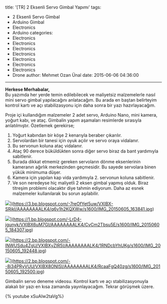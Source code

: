 title: '[TR] 2 Eksenli Servo Gimbal Yapımı'
tags:
  - 2 Eksenli Servo Gimbal
  - Arduino Gimbal
  - Electronics
  - Arduino
categories:
  - Electronics
  - Electronics
  - Electronics
  - Electronics
  - Electronics
  - Electronics
  - Electronics
  - Drone
author: Mehmet Ozan Ünal
date: 2015-06-06 04:36:00
---

**Herkese Merhabalar,**  
Bu yazımda her yerde temin edilebilecek ve maliyetsiz malzemelerle nasıl mini servo gimbal yapılacağını anlatacağım. Bu arada en baştan belirteyim kontrol kartı ve açı stabilizasyonu için daha sonra bir yazı hazırlayacağım.  

Proje içi kullandığım malzemeler 2 adet servo, Arduino Nano, mini kamera, yoğurt kabı, ve ataç. Gimbalin yapım aşamaları resimlerde sırasıyla anlatılmıştır. Özetlemek gerekirse;  

1.  Yoğurt kabından bir köşe 2 kenarıyla beraber çıkarılır.
2.  Servolardan bir tanesi için oyuk açılır ve servo oraya vidalanır.
3.  Bu servonun koluna ataç vidalanır.
4.  Ataç 90 derece büküldükten sonra diğer servo biraz da bant yardımıyla sabitlenir.
5.  Burada dikkat etmemiz gereken servoların dönme eksenlerinin kameranın ağırlık merkezinden geçmesidir. Bu sayede servolara binen yükük minimuma düşer.
6.  Kamera için yapılan kap vida yardımıyla 2\. servonun koluna sabitlenir.
7.  Ve son neredeyse hiç maliyetli 2 eksen gimbal yapmış olduk. Biraz titreşim problemi olacaktır diye tahmin ediyorum. Daha az esnek malzemeler kullanılarak bu sorun aşılabilir. 

![](https://3.bp.blogspot.com/-7reOfYet5uw/VXIBX-SRikI/AAAAAAAALK4/q6v1h2KQXWw/s320/IMG_20150605_163841.jpg)](https://3.bp.blogspot.com/-7reOfYet5uw/VXIBX-SRikI/AAAAAAAALK4/q6v1h2KQXWw/s1600/IMG_20150605_163841.jpg)

![](https://1.bp.blogspot.com/-LrD4-jgunyk/VXIBX6uM7GI/AAAAAAAALK4/CvCm2Tbsu5E/s320/IMG_20150605_184307.jpg)](https://1.bp.blogspot.com/-LrD4-jgunyk/VXIBX6uM7GI/AAAAAAAALK4/CvCm2Tbsu5E/s1600/IMG_20150605_184307.jpg)

![](https://2.bp.blogspot.com/-INWUSdu4ZgU/VXIBXyZIR5I/AAAAAAAALK4/1RNDcbYhUKg/s320/IMG_20150605_192448.jpg)](https://2.bp.blogspot.com/-INWUSdu4ZgU/VXIBXyZIR5I/AAAAAAAALK4/1RNDcbYhUKg/s1600/IMG_20150605_192448.jpg)

![](https://2.bp.blogspot.com/--8i34PRyVUU/VXIBX8ONISI/AAAAAAAALK4/RcaaFgQ40zg/s320/IMG_20150605_192500.jpg)](https://2.bp.blogspot.com/--8i34PRyVUU/VXIBX8ONISI/AAAAAAAALK4/RcaaFgQ40zg/s1600/IMG_20150605_192500.jpg)

Gimbalin servo deneme videosu. Kontrol kartı ve açı stabilizasyonuyla alakalı bir yazı en kısa zamanda yayınlayacağım. Tekrar görüşmek üzere.

{% youtube xSuAIw2taVg%}